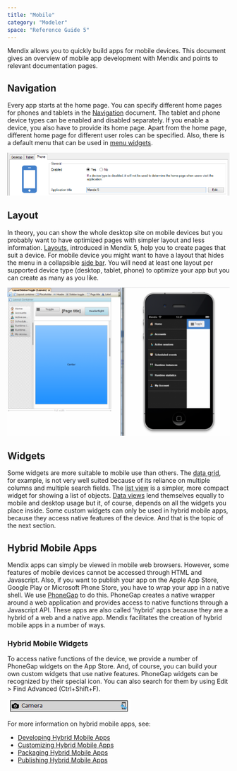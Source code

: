 ```yaml
---
title: "Mobile"
category: "Modeler"
space: "Reference Guide 5"
---
```



Mendix allows you to quickly build apps for mobile devices. This document gives an overview of mobile app development with Mendix and points to relevant documentation pages.

## Navigation

Every app starts at the home page. You can specify different home pages for phones and tablets in the [Navigation](/refguide5/navigation) document. The tablet and phone device types can be enabled and disabled separately. If you enable a device, you also have to provide its home page. Apart from the home page, different home page for different user roles can be specified. Also, there is a default menu that can be used in [menu widgets](/refguide5/menu-widgets). 

![](attachments/7831584/8028177.png)

## Layout

In theory, you can show the whole desktop site on mobile devices but you probably want to have optimized pages with simpler layout and less information. [Layouts](/refguide5/layouts), introduced in Mendix 5, help you to create pages that suit a device. For mobile device you might want to have a layout that hides the menu in a collapsible [side bar](/refguide5/sidebar-toggle-button). You will need at least one layout per supported device type (desktop, tablet, phone) to optimize your app but you can create as many as you like.

![](attachments/7831584/8028178.png)

## Widgets

Some widgets are more suitable to mobile use than others. The [data grid](/refguide5/data-grid), for example, is not very well suited because of its reliance on multiple columns and multiple search fields. The [list view](/refguide5/list-view) is a simpler, more compact widget for showing a list of objects. [Data views](/refguide5/data-view) lend themselves equally to mobile and desktop usage but it, of course, depends on all the widgets you place inside. Some custom widgets can only be used in hybrid mobile apps, because they access native features of the device. And that is the topic of the next section.

## Hybrid Mobile Apps

Mendix apps can simply be viewed in mobile web browsers. However, some features of mobile devices cannot be accessed through HTML and Javascript. Also, if you want to publish your app on the Apple App Store, Google Play or Microsoft Phone Store, you have to wrap your app in a native shell. We use [PhoneGap](http://phonegap.com/) to do this. PhoneGap creates a native wrapper around a web application and provides access to native functions through a Javascript API. These apps are also called 'hybrid' apps because they are a hybrid of a web and a native app. Mendix facilitates the creation of hybrid mobile apps in a number of ways.

### Hybrid Mobile Widgets

To access native functions of the device, we provide a number of PhoneGap widgets on the App Store. And, of course, you can build your own custom widgets that use native features. PhoneGap widgets can be recognized by their special icon. You can also search for them by using Edit > Find Advanced (Ctrl+Shift+F). 

![](attachments/7831584/8028179.png)

For more information on hybrid mobile apps, see:

*   [Developing Hybrid Mobile Apps](/refguide5/developing-hybrid-mobile-apps)
*   [Customizing Hybrid Mobile Apps](/refguide5/customizing-hybrid-mobile-apps)
*   [Packaging Hybrid Mobile Apps](/refguide5/packaging-hybrid-mobile-apps)
*   [Publishing Hybrid Mobile Apps](/refguide5/publish-packages-to-mobile-stores)
